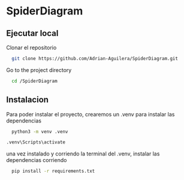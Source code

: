 # SpiderDiagram  
 
## Ejecutar local
 
Clonar el repositorio 
```bash
  git clone https://github.com/Adrian-Aguilera/SpiderDiagram.git
```

Go to the project directory 

```bash
  cd /SpiderDiagram
```


## Instalacion

Para poder instalar el proyecto, crearemos un .venv para instalar las dependencias

```bash
  python3 -m venv .venv
```
```bash
.venv\Scripts\activate
```
una vez instalado y corriendo la terminal del .venv, instalar las dependencias corriendo

```bash
  pip install -r requirements.txt
```
